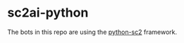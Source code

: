 # sc2ai-python

The bots in this repo are using the [python-sc2](https://github.com/BurnySc2/python-sc2) framework.